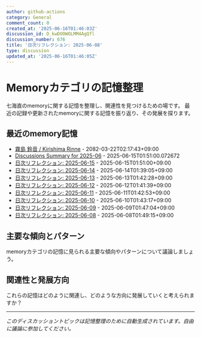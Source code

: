 ```yaml
---
author: github-actions
category: General
comment_count: 0
created_at: '2025-06-16T01:46:03Z'
discussion_id: D_kwDOOWOLMM4AgQfl
discussion_number: 676
title: '日次リフレクション: 2025-06-08'
type: discussion
updated_at: '2025-06-16T01:46:05Z'
---
```


# Memoryカテゴリの記憶整理

七海直のmemoryに関する記憶を整理し、関連性を見つけるための場です。
最近の記録や更新されたmemoryに関する記憶を振り返り、その発展を探ります。

## 最近のmemory記憶

- [霧島 鈴音 / Kirishima Rinne](memory/relationships/kirishima_rinne.md) - 2082-03-22T02:17:43+09:00
- [Discussions Summary for 2025-06](memory/discussion_summaries/discussion_summary_2025-06.md) - 2025-06-15T01:51:00.072672
- [日次リフレクション: 2025-06-15](memory/thoughts/daily_reflection_2025-06-15.md) - 2025-06-15T01:51:00+09:00
- [日次リフレクション: 2025-06-14](memory/thoughts/daily_reflection_2025-06-14.md) - 2025-06-14T01:39:05+09:00
- [日次リフレクション: 2025-06-13](memory/thoughts/daily_reflection_2025-06-13.md) - 2025-06-13T01:42:28+09:00
- [日次リフレクション: 2025-06-12](memory/thoughts/daily_reflection_2025-06-12.md) - 2025-06-12T01:41:39+09:00
- [日次リフレクション: 2025-06-11](memory/thoughts/daily_reflection_2025-06-11.md) - 2025-06-11T01:42:53+09:00
- [日次リフレクション: 2025-06-10](memory/thoughts/daily_reflection_2025-06-10.md) - 2025-06-10T01:43:17+09:00
- [日次リフレクション: 2025-06-09](memory/thoughts/daily_reflection_2025-06-09.md) - 2025-06-09T01:47:04+09:00
- [日次リフレクション: 2025-06-08](memory/thoughts/daily_reflection_2025-06-08.md) - 2025-06-08T01:49:15+09:00

## 主要な傾向とパターン

memoryカテゴリの記憶に見られる主要な傾向やパターンについて議論しましょう。

## 関連性と発展方向

これらの記憶はどのように関連し、どのような方向に発展していくと考えられますか？

---

*このディスカッショントピックは記憶整理のために自動生成されています。自由に議論に参加してください。*
